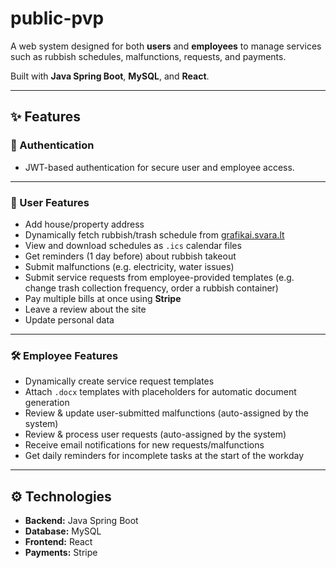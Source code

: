 # public-pvp

A web system designed for both **users** and **employees** to manage services such as rubbish schedules, malfunctions, requests, and payments.

Built with **Java Spring Boot**, **MySQL**, and **React**.

---

## ✨ Features

### 🔑 Authentication
- JWT-based authentication for secure user and employee access.

---

### 👤 User Features
- Add house/property address
- Dynamically fetch rubbish/trash schedule from [grafikai.svara.lt](https://grafikai.svara.lt/)
- View and download schedules as `.ics` calendar files
- Get reminders (1 day before) about rubbish takeout
- Submit malfunctions (e.g. electricity, water issues)
- Submit service requests from employee-provided templates (e.g. change trash collection frequency, order a rubbish container)
- Pay multiple bills at once using **Stripe**
- Leave a review about the site
- Update personal data

---

### 🛠️ Employee Features
- Dynamically create service request templates
- Attach `.docx` templates with placeholders for automatic document generation
- Review & update user-submitted malfunctions (auto-assigned by the system)
- Review & process user requests (auto-assigned by the system)
- Receive email notifications for new requests/malfunctions
- Get daily reminders for incomplete tasks at the start of the workday

---

## ⚙️ Technologies

- **Backend:** Java Spring Boot
- **Database:** MySQL
- **Frontend:** React
- **Payments:** Stripe
